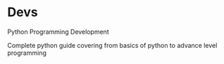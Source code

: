 # Devs
Python Programming Development

Complete python guide covering from basics of python to advance level programming
